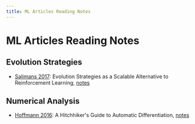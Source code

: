 ```yaml
---
title: ML Articles Reading Notes
---
```


# ML Articles Reading Notes

## Evolution Strategies
- [Salimans 2017](https://arxiv.org/pdf/1703.03864.pdf): Evolution Strategies as a Scalable Alternative to Reinforcement Learning, [notes](./evolution-strategies/2017-09-salimans.md)

## Numerical Analysis

- [Hoffmann 2016](https://arxiv.org/pdf/1411.0583.pdf): A Hitchhiker's Guide to Automatic Differentiation, [notes](./numerical-analysis/2016-07-hoffmann.md)